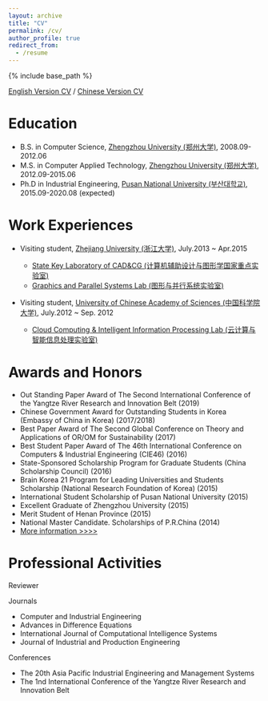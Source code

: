 ```yaml
---
layout: archive
title: "CV"
permalink: /cv/
author_profile: true
redirect_from:
  - /resume
---
```


{% include base_path %}

[English Version CV]() / [Chinese Version CV]()

Education
======
 
* B.S. in Computer Science, [Zhengzhou University (郑州大学)](http://www.zzu.edu.cn/), 2008.09-2012.06
* M.S. in Computer Applied Technology, [Zhengzhou University (郑州大学)](http://www.zzu.edu.cn/), 2012.09-2015.06
* Ph.D in Industrial Engineering, 	[Pusan National University (부산대학교)](http://www.pusan.ac.kr/), 2015.09-2020.08 (expected)


Work Experiences
======
 
* Visiting student, [Zhejiang University (浙江大学)](http://www.zju.edu.cn/), July.2013 ~ Apr.2015  
    * [State Key Laboratory of CAD&CG (计算机辅助设计与图形学国家重点实验室)](http://www.cad.zju.edu.cn/)
    * [Graphics and Parallel Systems Lab (图形与并行系统实验室)](http://www.gaps-zju.org/)  

* Visiting student, [University of Chinese Academy of Sciences (中国科学院大学)](https://www.ucas.ac.cn/), July.2012 ~ Sep. 2012   
    * [Cloud Computing & Intelligent Information Processing Lab (云计算与智能信息处理实验室)](http://feds.ac.cn/)


Awards and Honors
======
 
   * Out Standing Paper Award of The Second International Conference of the Yangtze River Research and Innovation Belt (2019)  
   * Chinese Government Award for Outstanding Students in Korea (Embassy of China in Korea) (2017/2018)
   * Best Paper Award of The Second Global Conference on Theory and Applications of OR/OM for Sustainability (2017)
   * Best Student Paper Award of The 46th International Conference on Computers & Industrial Engineering (CIE46) (2016)
   * State-Sponsored Scholarship Program for Graduate Students (China Scholarship Council) (2016)
   * Brain Korea 21 Program for Leading Universities and Students Scholarship (National Research Foundation of Korea) (2015)
   * International Student Scholarship of Pusan National University (2015)
   * Excellent Graduate of Zhengzhou University (2015)
   * Merit Student of Henan Province (2015)
   * National Master Candidate. Scholarships of P.R.China (2014)
   * [More information >>>>](https://ieyjzhou.github.io/YanjieZhou/AwardsandHonors.html)
   

Professional Activities
======
 
  Reviewer 
 
  Journals
   * Computer and Industrial Engineering 
   * Advances in Difference Equations 
   * International Journal of Computational Intelligence Systems  
   * Journal of Industrial and Production Engineering  
   
  Conferences
   * The 20th Asia Pacific Industrial Engineering and Management Systems 
   * The 1nd International Conference of the Yangtze River Research and Innovation Belt 
  
 
